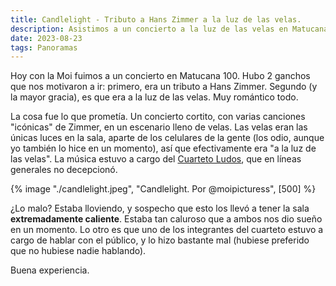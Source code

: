```yaml
---
title: Candlelight - Tributo a Hans Zimmer a la luz de las velas.
description: Asistimos a un concierto a la luz de las velas en Matucana 100.
date: 2023-08-23
tags: Panoramas
---
```

Hoy con la Moi fuimos a un concierto en Matucana 100. Hubo 2 ganchos que nos motivaron a ir: primero, era un tributo a Hans Zimmer. Segundo (y la mayor gracia), es que era a la luz de las velas. Muy romántico todo.

La cosa fue lo que prometía. Un concierto cortito, con varias canciones "icónicas" de Zimmer, en un escenario lleno de velas. Las velas eran las únicas luces en la sala, aparte de los celulares de la gente (los odio, aunque yo también lo hice en un momento), así que efectivamente era "a la luz de las velas". La música estuvo a cargo del [Cuarteto Ludos](https://www.instagram.com/cuartetoludos/), que en líneas generales no decepcionó.

{% image "./candlelight.jpeg", "Candlelight. Por @moipicturess", [500] %}

¿Lo malo? Estaba lloviendo, y sospecho que esto los llevó a tener la sala **extremadamente caliente**. Estaba tan caluroso que a ambos nos dio sueño en un momento. Lo otro es que uno de los integrantes del cuarteto estuvo a cargo de hablar con el público, y lo hizo bastante mal (hubiese preferido que no hubiese nadie hablando).

Buena experiencia.